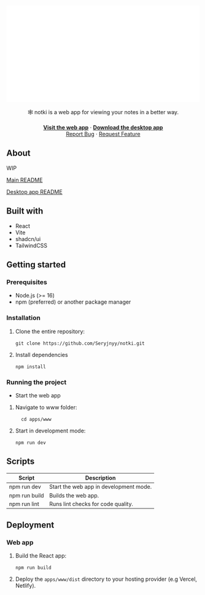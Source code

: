 <!-- PROJECT LOGO -->
<br />
<div align="center">

![Logo](/Images/banner.svg)

  <p align="center">
   🕸️ notki is a web app for viewing your notes in a better way.
    </br>
    </br>
    <a href="https://notki-app.netlify.app/"><strong>Visit the web app</strong></a>
    ·
    <a href="https://github.com/Seryjnyy/notki/releases"><strong>Download the desktop app</strong></a>
    <br />
    <a href="https://github.com/Seryjnyy/notki/issues/new?assignees=&labels=&projects=&template=bug_report.md&title=">Report Bug</a>
    ·
    <a href="https://github.com/Seryjnyy/notki/issues/new?assignees=&labels=&projects=&template=feature_request.md&title=">Request Feature</a>
  </p>
</div>
<!-- TABLE OF CONTENTS -->
<!-- <details>
  <summary>Table of Contents</summary>
  <ol>
    <li>
      <a href="#about">About</a>
    </li>
    <li><a href="#built-with">Built with</a></li>
    <li><a href="#usage">Usage</a></li>
    <li><a href="#status">Status</a></li>
    <li>
      <a href="#getting-started">Getting Started</a>
      <ul>
        <li><a href="#locally">Locally</a>
          <ul>
            <li><a href="#for-development">For development</a></li>
            <li><a href="#locally">Just running it</a></li>
          </ul>
        </li>
      </ul>
    </li>
  </ol>
</details> -->

## About

WIP

[Main README](/README.md)

[Desktop app README](/apps/app/README.md)

## Built with

- React
- Vite
- shadcn/ui
- TailwindCSS

## Getting started

### Prerequisites

- Node.js (>= 16)
- npm (preferred) or another package manager

### Installation

1. Clone the entire repository:

   ```
   git clone https://github.com/Seryjnyy/notki.git
   ```

2. Install dependencies

   ```
   npm install
   ```

### Running the project

- Start the web app

1. Navigate to www folder:

   ```
     cd apps/www
   ```

2. Start in development mode:

   ```
   npm run dev
   ```

## Scripts

| Script        | Description                            |
| ------------- | -------------------------------------- |
| npm run dev   | Start the web app in development mode. |
| npm run build | Builds the web app.                    |
| npm run lint  | Runs lint checks for code quality.     |

## Deployment

### Web app

1. Build the React app:

   ```
   npm run build
   ```

2. Deploy the `apps/www/dist` directory to your hosting provider (e.g Vercel, Netlify).
